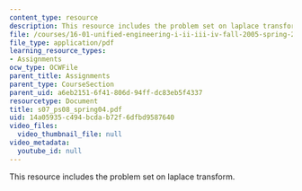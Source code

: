 ```yaml
---
content_type: resource
description: This resource includes the problem set on laplace transform.
file: /courses/16-01-unified-engineering-i-ii-iii-iv-fall-2005-spring-2006/14a05935c494bcdab72f6dfbd9587640_s07_ps08_spring04.pdf
file_type: application/pdf
learning_resource_types:
- Assignments
ocw_type: OCWFile
parent_title: Assignments
parent_type: CourseSection
parent_uid: a6eb2151-6f41-806d-94ff-dc83eb5f4337
resourcetype: Document
title: s07_ps08_spring04.pdf
uid: 14a05935-c494-bcda-b72f-6dfbd9587640
video_files:
  video_thumbnail_file: null
video_metadata:
  youtube_id: null
---
```

This resource includes the problem set on laplace transform.